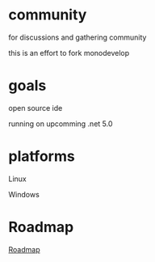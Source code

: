 # community
for discussions and gathering community

this is an effort to fork monodevelop

# goals

open source ide 

running on upcomming .net 5.0

# platforms

Linux

Windows

# Roadmap

[Roadmap](roadmap.md)


